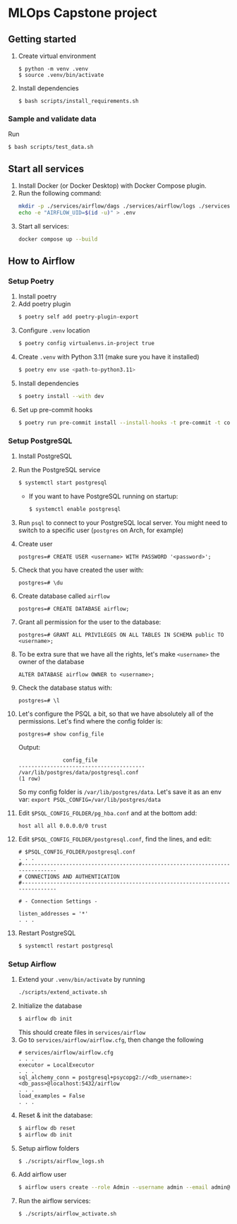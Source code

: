 # MLOps Capstone project

## Getting started

1. Create virtual environment
    ```
    $ python -m venv .venv
    $ source .venv/bin/activate
    ```
2. Install dependencies
    ```
    $ bash scripts/install_requirements.sh
    ```

### Sample and validate data

Run

```
$ bash scripts/test_data.sh
```

## Start all services

1. Install Docker (or Docker Desktop) with Docker Compose plugin.
2. Run the following command:
    ```bash
    mkdir -p ./services/airflow/dags ./services/airflow/logs ./services/airflow/plugins ./services/airflow/config
    echo -e "AIRFLOW_UID=$(id -u)" > .env
    ```
3. Start all services:
    ```bash
    docker compose up --build
    ```

## How to Airflow

### Setup Poetry

1. Install poetry
2. Add poetry plugin
   ```bash
   $ poetry self add poetry-plugin-export
   ```
3. Configure `.venv` location
   ```bash
   $ poetry config virtualenvs.in-project true
   ```
4. Create `.venv` with Python 3.11 (make sure you have it installed)
   ```bash
   $ poetry env use <path-to-python3.11>
   ```
5. Install dependencies
   ```bash
   $ poetry install --with dev
   ```
6. Set up pre-commit hooks
   ```bash
   $ poetry run pre-commit install --install-hooks -t pre-commit -t commit-msg
   ```

### Setup PostgreSQL

1. Install PostgreSQL
2. Run the PostgreSQL service
   ```bash
   $ systemctl start postgresql
   ```
    - If you want to have PostgreSQL running on startup:
        ```bash
        $ systemctl enable postgresql
        ```
3. Run `psql` to connect to your PostgreSQL local server. You might need to switch to a specific user (`postgres` on
   Arch, for example)
4. Create user
    ```
    postgres=# CREATE USER <username> WITH PASSWORD '<password>';
    ```
5. Check that you have created the user with:
    ```
    postgres=# \du
    ```
6. Create database called `airflow`
    ```
    postgres=# CREATE DATABASE airflow;
    ```
7. Grant all permission for the user to the database:
    ```
    postgres=# GRANT ALL PRIVILEGES ON ALL TABLES IN SCHEMA public TO <username>;
    ```
8. To be extra sure that we have all the rights, let's make `<username>` the owner of the database
    ```
    ALTER DATABASE airflow OWNER to <username>;
    ```
9. Check the database status with:
    ```
    postgres=# \l
    ```
10. Let's configure the PSQL a bit, so that we have absolutely all of the permissions. Let's find where the config
    folder is:
     ```
     postgres=# show config_file
     ```

    Output:
     ```
                   config_file
     ----------------------------------------
     /var/lib/postgres/data/postgresql.conf
     (1 row)
     ```
    So my config folder is `/var/lib/postgres/data`. Let's save it as an env
    var: `export PSQL_CONFIG=/var/lib/postgres/data`

11. Edit `$PSQL_CONFIG_FOLDER/pg_hba.conf` and at the bottom add:
    ```
    host all all 0.0.0.0/0 trust
    ```
12. Edit `$PSQL_CONFIG_FOLDER/postgresql.conf`, find the lines, and edit:
    ```
    # $PSQL_CONFIG_FOLDER/postgresql.conf
    . . .
    #------------------------------------------------------------------------------
    # CONNECTIONS AND AUTHENTICATION
    #------------------------------------------------------------------------------

    # - Connection Settings -

    listen_addresses = '*'
    . . .
    ```
13. Restart PostgreSQL
    ```bash
    $ systemctl restart postgresql
    ```

### Setup Airflow

1. Extend your `.venv/bin/activate` by running
   ```bash
   ./scripts/extend_activate.sh
   ```
2. Initialize the database
    ```bash
    $ airflow db init
    ```
   This should create files in `services/airflow`
3. Go to `services/airflow/airflow.cfg`, then change the following
    ```
    # services/airflow/airflow.cfg
    . . .
    executor = LocalExecutor
    . . .
    sql_alchemy_conn = postgresql+psycopg2://<db_username>:<db_pass>@localhost:5432/airflow
    . . .
    load_examples = False
    . . .
    ```
4. Reset & init the database:
    ```bash
    $ airflow db reset
    $ airflow db init
    ```
5. Setup airflow folders
   ```bash
   $ ./scripts/airflow_logs.sh
   ```
6. Add airflow user
   ```bash
   $ airflow users create --role Admin --username admin --email admin@example.org --firstname admin --lastname admin --password admin
   ```
7. Run the airflow services:
    ```bash
    $ ./scripts/airflow_activate.sh
    ```
